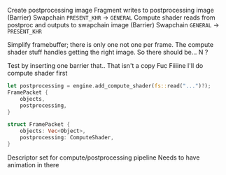 Create postprocessing image
Fragment writes to postprocessing image
(Barrier) Swapchain `PRESENT_KHR` -> `GENERAL`
Compute shader reads from postproc and outputs to swapchain image
(Barrier) Swapchain `GENERAL` -> `PRESENT_KHR`

Simplify framebuffer; there is only one not one per frame. The compute shader stuff handles getting the right image. So there should be... N ?

Test by inserting one barrier that.. That isn't a copy
Fuc
Fiiiine I'll do compute shader first

```rust
let postprocessing = engine.add_compute_shader(fs::read("...")?);
FramePacket {
    objects,
    postprocessing,
}
```

```rust
struct FramePacket {
    objects: Vec<Object>,
    postprocessing: ComputeShader,
}
```

Descriptor set for compute/postprocessing pipeline
Needs to have animation in there
